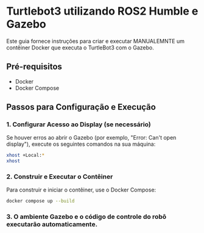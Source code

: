 # Turtlebot3 utilizando ROS2 Humble e Gazebo
Este guia fornece instruções para criar e executar MANUALEMNTE um contêiner Docker que executa o TurtleBot3 com o Gazebo. 

## Pré-requisitos

- Docker
- Docker Compose

## Passos para Configuração e Execução

### 1. Configurar Acesso ao Display (se necessário)

Se houver erros ao abrir o Gazebo (por exemplo, "Error: Can't open display"), execute os seguintes comandos na sua máquina:

```sh
xhost +Local:*
xhost 
```

### 2. Construir e Executar o Contêiner
Para construir e iniciar o contêiner, use o Docker Compose:
```sh
docker compose up --build 
```
### 3. O ambiente Gazebo e o código de controle do robô executarão automaticamente.

<!-- ### 3. Entrar no Contêiner
Após iniciar o contêiner, entre no contêiner usando o seguinte comando:
```sh
docker compose exec -it turtlebot3 bash  
```
### 4. Configurar o Ambiente Dentro do Contêiner
Dentro do contêiner, execute os seguintes comandos para configurar o ambiente:
```sh
source install/setup.bash
source /usr/share/gazebo/setup.bash 
```

### 5. Executar o Ambiente Escolhido
Para rodar o ambiente escolhido com o TurtleBot3, defina o modelo do TurtleBot3 e inicie o lançamento no Gazebo:
```sh 
export TURTLEBOT3_MODEL=burger
ros2 launch turtlebot3_gazebo turtlebot3_dqn_stage4.launch.py
```

### 6. Rodar o código
```sh
ros2 run turtlebot3_control_ros2 turtlebot_ctrl 
``` -->